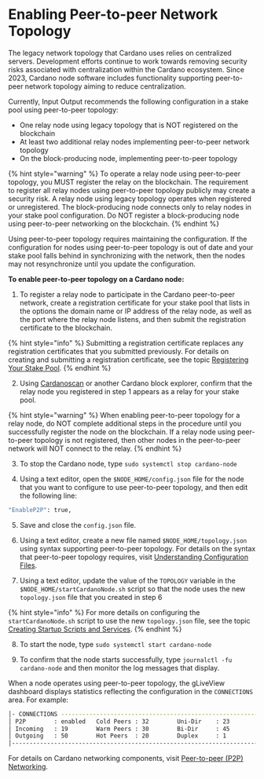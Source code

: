 # Enabling Peer-to-peer Network Topology

The legacy network topology that Cardano uses relies on centralized servers. Development efforts continue to work towards removing security risks associated with centralization within the Cardano ecosystem. Since 2023, Cardano node software includes functionality supporting peer-to-peer network topology aiming to reduce centralization.

Currently, Input Output recommends the following configuration in a stake pool using peer-to-peer topology:

- One relay node using legacy topology that is NOT registered on the blockchain
- At least two additional relay nodes implementing peer-to-peer network topology
- On the block-producing node, implementing peer-to-peer topology

{% hint style="warning" %}
To operate a relay node using peer-to-peer topology, you MUST register the relay on the blockchain. The requirement to register all relay nodes using peer-to-peer topology publicly may create a security risk. A relay node using legacy topology operates when registered or unregistered. The block-producing node connects only to relay nodes in your stake pool configuration. Do NOT register a block-producing node using peer-to-peer networking on the blockchain.
{% endhint %}

Using peer-to-peer topology requires maintaining the configuration. If the configuration for nodes using peer-to-peer topology is out of date and your stake pool falls behind in synchronizing with the network, then the nodes may not resynchronize until you update the configuration.

**To enable peer-to-peer topology on a Cardano node:**

1. To register a relay node to participate in the Cardano peer-to-peer network, create a registration certificate for your stake pool that lists in the options the domain name or IP address of the relay node, as well as the port where the relay node listens, and then submit the registration certificate to the blockchain.

{% hint style="info" %}
Submitting a registration certificate replaces any registration certificates that you submitted previously. For details on creating and submitting a registration certificate, see the topic [Registering Your Stake Pool](../part-iii-operation/registering-your-stake-pool.md).
{% endhint %}

2. Using [Cardanoscan](https://cardanoscan.io/pools) or another Cardano block explorer, confirm that the relay node you registered in step 1 appears as a relay for your stake pool.

{% hint style="warning" %}
When enabling peer-to-peer topology for a relay node, do NOT complete additional steps in the procedure until you successfully register the node on the blockchain. If a relay node using peer-to-peer topology is not registered, then other nodes in the peer-to-peer network will NOT connect to the relay.
{% endhint %}

3. To stop the Cardano node, type `sudo systemctl stop cardano-node`

4. Using a text editor, open the `$NODE_HOME/config.json` file for the node that you want to configure to use peer-to-peer topology, and then edit the following line:

```bash
"EnableP2P": true,
```

5. Save and close the `config.json` file.

6. Using a text editor, create a new file named `$NODE_HOME/topology.json` using syntax supporting peer-to-peer topology. For details on the syntax that peer-to-peer topology requires, visit [Understanding Configuration Files](https://github.com/input-output-hk/cardano-node-wiki/blob/main/docs/getting-started/understanding-config-files.md#the-topologyjson-file).

7. Using a text editor, update the value of the `TOPOLOGY` variable in the `$NODE_HOME/startCardanoNode.sh` script so that the node uses the new `topology.json` file that you created in step 6

{% hint style="info" %}
For more details on configuring the `startCardanoNode.sh` script to use the new `topology.json` file, see the topic [Creating Startup Scripts and Services](../part-ii-configuration/creating-startup-scripts.md).
{% endhint %}

8. To start the node, type `sudo systemctl start cardano-node`

9. To confirm that the node starts successfully, type `journalctl -fu cardano-node` and then monitor the log messages that display.

When a node operates using peer-to-peer topology, the gLiveView dashboard displays statistics reflecting the configuration in the `CONNECTIONS` area. For example:

```bash
│- CONNECTIONS --------------------------------------------------------│
│ P2P        : enabled   Cold Peers : 32        Uni-Dir    : 23        │
│ Incoming   : 19        Warm Peers : 30        Bi-Dir     : 45        │
│ Outgoing   : 50        Hot Peers  : 20        Duplex     : 1         │
│----------------------------------------------------------------------│
```

For details on Cardano networking components, visit [Peer-to-peer (P2P) Networking](https://docs.cardano.org/explore-cardano/cardano-network/p2p-networking/).